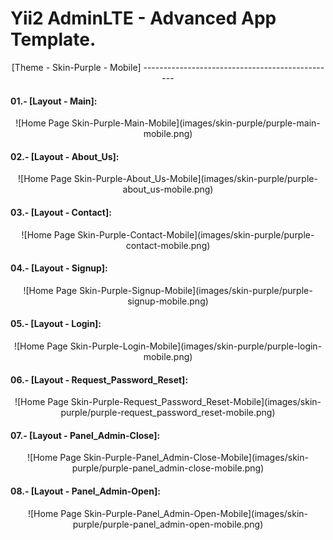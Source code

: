 Yii2 AdminLTE - Advanced App Template.
======================================

<p align= "center">[Theme - Skin-Purple - Mobile]
------------------------------------------------

#### 01.- [Layout - Main]:

<p align= "center">![Home Page Skin-Purple-Main-Mobile](images/skin-purple/purple-main-mobile.png)

#### 02.- [Layout - About_Us]:

<p align = "center">![Home Page Skin-Purple-About_Us-Mobile](images/skin-purple/purple-about_us-mobile.png)

#### 03.- [Layout - Contact]:

<p align = "center">![Home Page Skin-Purple-Contact-Mobile](images/skin-purple/purple-contact-mobile.png)

#### 04.- [Layout - Signup]:

<p align = "center">![Home Page Skin-Purple-Signup-Mobile](images/skin-purple/purple-signup-mobile.png)

#### 05.- [Layout - Login]:

<p align = "center">![Home Page Skin-Purple-Login-Mobile](images/skin-purple/purple-login-mobile.png)

#### 06.- [Layout - Request_Password_Reset]:

<p align = "center">![Home Page Skin-Purple-Request_Password_Reset-Mobile](images/skin-purple/purple-request_password_reset-mobile.png)

#### 07.- [Layout - Panel_Admin-Close]:

<p align = "center">![Home Page Skin-Purple-Panel_Admin-Close-Mobile](images/skin-purple/purple-panel_admin-close-mobile.png)

#### 08.- [Layout - Panel_Admin-Open]:

<p align = "center">![Home Page Skin-Purple-Panel_Admin-Open-Mobile](images/skin-purple/purple-panel_admin-open-mobile.png)